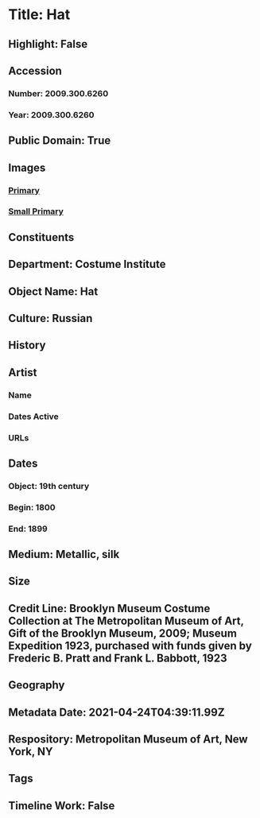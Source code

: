 # Title: Hat
## Highlight: False
## Accession
### Number: 2009.300.6260
### Year: 2009.300.6260
## Public Domain: True
## Images
### [Primary](https://images.metmuseum.org/CRDImages/ci/original/23.231_CP2.jpg)
### [Small Primary](https://images.metmuseum.org/CRDImages/ci/web-large/23.231_CP2.jpg)
## Constituents
## Department: Costume Institute
## Object Name: Hat
## Culture: Russian
## History
## Artist
### Name
### Dates Active
### URLs
## Dates
### Object: 19th century
### Begin: 1800
### End: 1899
## Medium: Metallic, silk
## Size
## Credit Line: Brooklyn Museum Costume Collection at The Metropolitan Museum of Art, Gift of the Brooklyn Museum, 2009; Museum Expedition 1923, purchased with funds given by Frederic B. Pratt and Frank L. Babbott, 1923
## Geography
## Metadata Date: 2021-04-24T04:39:11.99Z
## Respository: Metropolitan Museum of Art, New York, NY
## Tags
## Timeline Work: False